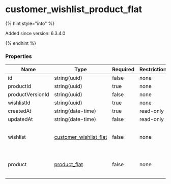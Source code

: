 
# customer_wishlist_product_flat

{% hint style="info" %}

Added since version: 6.3.4.0

{% endhint %}

### Properties

|Name|Type|Required|Restrictions|Description|
|---|---|---|---|---|
|id|string(uuid)|false|none|none|
|productId|string(uuid)|true|none|none|
|productVersionId|string(uuid)|false|none|none|
|wishlistId|string(uuid)|true|none|none|
|createdAt|string(date-time)|true|read-only|none|
|updatedAt|string(date-time)|false|read-only|none|
|wishlist|[customer_wishlist_flat](/schema/customer_wishlist_flat.md)|false|none|Added since version: 6.3.4.0|
|product|[product_flat](/schema/product_flat.md)|false|none|Added since version: 6.0.0.0|
